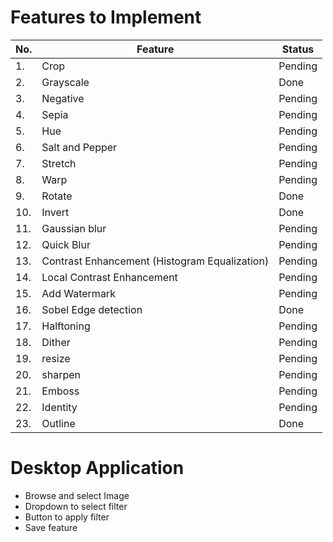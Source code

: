 # Features to Implement

|No. | Feature | Status |
|----|---------|--------|
|1.| Crop    | Pending |
|2.| Grayscale | Done |
|3.| Negative | Pending |
|4.| Sepia | Pending |
|5.| Hue | Pending |
|6.| Salt and Pepper | Pending |
|7.| Stretch | Pending |
|8.| Warp | Pending |
|9.| Rotate | Done |
|10.| Invert | Done |
|11.| Gaussian blur | Pending |
|12.| Quick Blur | Pending |
|13.| Contrast Enhancement (Histogram Equalization) | Pending |
|14.| Local Contrast Enhancement | Pending |
|15.| Add Watermark | Pending |
|16.| Sobel Edge detection | Done |
|17.| Halftoning | Pending |
|18.| Dither | Pending |
|19.| resize | Pending |
|20.| sharpen | Pending |
|21.| Emboss | Pending |
|22.| Identity | Pending |
|23.| Outline | Done |

# Desktop Application

* Browse and select Image
* Dropdown to select filter
* Button to apply filter
* Save feature 



